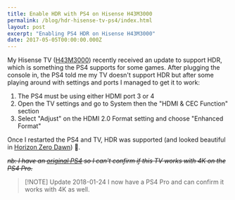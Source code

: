 ```yaml
---
title: Enable HDR with PS4 on Hisense H43M3000
permalink: /blog/hdr-hisense-tv-ps4/index.html
layout: post
excerpt: "Enabling PS4 HDR on Hisense H43M3000"
date: 2017-05-05T00:00:00.000Z
---
```


My Hisense TV ([H43M3000](https://hisense.co.uk/electronics/tvs/m3000/43)) recently received an update to support HDR, which is something the PS4 supports for some games. After plugging the console in, the PS4 told me my TV doesn't support HDR but after some playing around with settings and ports I managed to get it to work:

1. The PS4 must be using either HDMI port 3 or 4
2. Open the TV settings and go to System then the "HDMI & CEC Function" section
3. Select "Adjust" on the HDMI 2.0 Format setting and choose "Enhanced Format"

Once I restarted the PS4 and TV, HDR was supported (and looked beautiful in [Horizon Zero Dawn](http://media.rbbl.ws/game/2017/05/01/horizon-zero-dawn/)) 🎉.

~~_nb: I have an [original PS4](https://hellsite.rknight.me/736500604705591297) so I can't confirm if this TV works with 4K on the PS4 Pro._~~ 

> [!NOTE] Update 2018-01-24
> I now have a PS4 Pro and can confirm it works with 4K as well.
